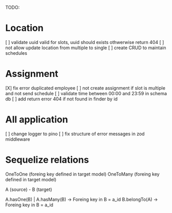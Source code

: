 TODO:

# Location

[ ] validate uuid valid for slots, uuid should exists othwerwise return 404
[ ] not allow update location from multiple to single
[ ] create CRUD to maintain schedules

# Assignment

[X] fix error duplicated employee
[ ] not create assignment if slot is multiple and not send schedule
[ ] validate time between 00:00 and 23:59 in schema db
[ ] add return error 404 if not found in finder by id

# All application

[ ] change logger to pino
[ ] fix structure of error messages in zod middleware

# Sequelize relations

OneToOne (foreing key defined in target model)
OneToMany (foreing key defined in target model)

A (source) - B (target)

A.hasOne(B) | A.hasMany(B) -> Foreing key in B = a_id
B.belongTo(A) -> Foreing key in B = a_id
